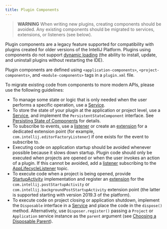 ```yaml
---
title: Plugin Components
---
```

<!-- Copyright 2000-2020 JetBrains s.r.o. and other contributors. Use of this source code is governed by the Apache 2.0 license that can be found in the LICENSE file. -->

> **WARNING** When writing new plugins, creating components should be avoided. Any existing components should be migrated to services, extensions, or listeners (see below).

Plugin components are a legacy feature supported for compatibility with plugins created for older versions of the
IntelliJ Platform. Plugins using components do not support [dynamic loading](dynamic_plugins.md) (the ability to install, update, and
uninstall plugins without restarting the IDE). 

Plugin components are defined using `<application-components>`, `<project-components>`, and `<module-components>`
tags in a `plugin.xml` file. 

To migrate existing code from components to more modern APIs, please use the following guidelines:

  * To manage some state or logic that is only needed when the user performs a specific operation,
    use a [Service](plugin_services.md).
  * To store the state of your plugin at the application or project level, use a [Service](plugin_services.md),
    and implement the `PersistentStateComponent` interface. See [Persisting State of Components](/basics/persisting_state_of_components.md) for details.
  * To subscribe to events, use a [listener](plugin_listeners.md) or create an [extension](plugin_extensions.md) for a dedicated extension point (for example, `com.intellij.editorFactoryListener`) if one exists for the event to subscribe to.
  * Executing code on application startup should be avoided whenever possible because it slows down startup.
    Plugin code should only be executed when projects are opened or when the user invokes an action of a plugin. If this cannot be avoided, add a [listener](plugin_listeners.md) subscribing to the [AppLifecycleListener](upsource:///platform/platform-impl/src/com/intellij/ide/AppLifecycleListener.java) topic.
  * To execute code when a project is being opened, provide [StartupActivity](upsource:///platform/core-api/src/com/intellij/openapi/startup/StartupActivity.java) implementation and register an [extension](plugin_extensions.md) for the `com.intellij.postStartupActivity` or `com.intellij.backgroundPostStartupActivity` extension point (the latter is supported starting with version 2019.3 of the platform).
  * To execute code on project closing or application shutdown, implement the `Disposable` interface in a [Service](plugin_services.md)
    and place the code in the `dispose()` method. Alternatively, use `Disposer.register()` passing a `Project` or `Application` service instance
    as the `parent` argument (see [Choosing a Disposable Parent](/basics/disposers.md#choosing-a-disposable-parent)).

